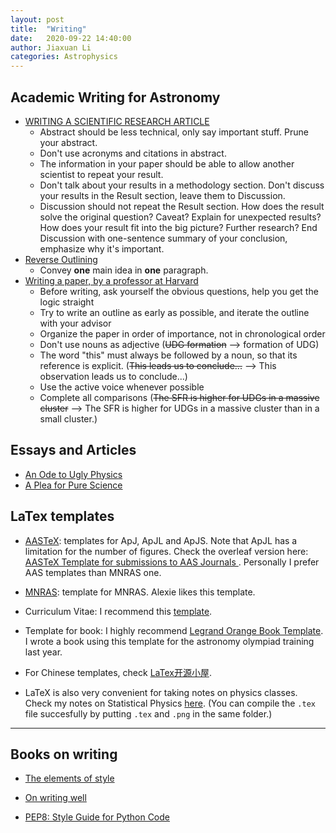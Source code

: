 ```yaml
---
layout: post
title:  "Writing"
date:   2020-09-22 14:40:00
author: Jiaxuan Li
categories: Astrophysics
---
```

## Academic Writing for Astronomy

- [WRITING A SCIENTIFIC RESEARCH ARTICLE](http://www.columbia.edu/cu/biology/ug/research/paper.html#format)
  - Abstract should be less technical, only say important stuff. Prune your abstract.
  - Don't use acronyms and citations in abstract.
  - The information in your paper should be able to allow another scientist to repeat your result.
  - Don't talk about your results in a methodology section. Don't discuss your results in the Result section, leave them to Discussion.
  - Discussion should not repeat the Result section. How does the result solve the original question? Caveat? Explain for unexpected results? How does your result fit into the big picture? Further research? End Discussion with one-sentence summary of your conclusion, emphasize why it's important.
- [Reverse Outlining](https://writingcenter.gmu.edu/guides/reverse-outlining)
  - Convey **one** main idea in **one** paragraph.
- [Writing a paper, by a professor at Harvard](https://intra.ece.ucr.edu/~rlake/Whitesides_writing_res_paper.pdf)
  - Before writing, ask yourself the obvious questions, help you get the logic straight
  - Try to write an outline as early as possible, and iterate the outline with your advisor
  - Organize the paper in order of importance, not in chronological order
  - Don't use nouns as adjective (~~UDG formation~~ --> formation of UDG)
  - The word "this" must always be followed by a noun, so that its reference is explicit. (~~This leads us to conclude...~~ --> This observation leads us to conclude...)
  - Use the active voice whenever possible
  - Complete all comparisons (~~The SFR is higher for UDGs in a massive cluster~~ --> The SFR is higher for UDGs in a massive cluster than in a small cluster.) 



## Essays and Articles
- [An Ode to Ugly Physics](https://inference-review.com/letter/an-ode-to-ugly-physics)
- [A Plea for Pure Science](https://www.jstor.org/stable/pdf/1758976.pdf)

## LaTex templates

- [AASTeX](https://journals.aas.org/aastex-package-for-manuscript-preparation/): templates for ApJ, ApJL and ApJS. Note that ApJL has a limitation for the number of figures. Check the overleaf version here: [AASTeX Template for submissions to AAS Journals ](https://www.overleaf.com/latex/templates/aastex-template-for-submissions-to-the-astrophysical-journal/bpkjwktvsqwp). Personally I prefer AAS templates than MNRAS one.

- [MNRAS](https://www.overleaf.com/latex/templates/monthly-notices-of-the-royal-astronomical-society-mnras-latex-template-and-guide-for-authors/kqnjzrwjwjth): template for MNRAS. Alexie likes this template.

- Curriculum Vitae: I recommend this [template](https://www.overleaf.com/latex/templates/cv-for-freshers/jkpwvnrdrxpm).

- Template for book: I highly recommend [Legrand Orange Book Template](https://www.overleaf.com/latex/templates/the-legrand-orange-book-template-english/jtctyfmnpppc). I wrote a book using this template for the astronomy olympiad training last year.

- For Chinese templates, check [LaTex开源小屋](http://www.latexstudio.net). 

- LaTeX is also very convenient for taking notes on physics classes. Check my notes on Statistical Physics [here](https://astrojacobli.github.io/Docs/LaTeX/NotesTemplate.zip). (You can compile the `.tex` file succesfully by putting `.tex` and `.png` in the same folder.)

---

## Books on writing

- [The elements of style](https://en.m.wikipedia.org/wiki/The_Elements_of_Style)

- [On writing well](https://www.amazon.com/Writing-Well-Classic-Guide-Nonfiction/dp/0060891548)

- [PEP8: Style Guide for Python Code](https://www.python.org/dev/peps/pep-0008/)


